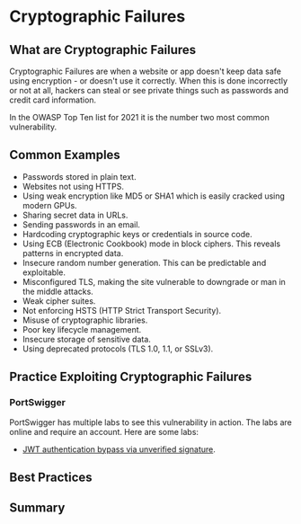 # Cryptographic Failures

## What are Cryptographic Failures

Cryptographic Failures are when a website or app doesn't keep data safe using encryption - or doesn't use it correctly. When this is done incorrectly or not at all, hackers can steal or see private things such as passwords and credit card information.

In the OWASP Top Ten list for 2021 it is the number two most common vulnerability.

## Common Examples

- Passwords stored in plain text.
- Websites not using HTTPS.
- Using weak encryption like MD5 or SHA1 which is easily cracked using modern GPUs.
- Sharing secret data in URLs.
- Sending passwords in an email.
- Hardcoding cryptographic keys or credentials in source code.
- Using ECB (Electronic Cookbook) mode in block ciphers. This reveals patterns in encrypted data.
- Insecure random number generation. This can be predictable and exploitable.
- Misconfigured TLS, making the site vulnerable to downgrade or man in the middle attacks.
- Weak cipher suites.
- Not enforcing HSTS (HTTP Strict Transport Security).
- Misuse of cryptographic libraries.
- Poor key lifecycle management.
- Insecure storage of sensitive data.
- Using deprecated protocols (TLS 1.0, 1.1, or SSLv3).

## Practice Exploiting Cryptographic Failures

### PortSwigger

PortSwigger has multiple labs to see this vulnerability in action. The labs are online and require an account. Here are some labs:

- [JWT authentication bypass via unverified signature](https://portswigger.net/web-security/jwt/lab-jwt-authentication-bypass-via-unverified-signature).


## Best Practices

## Summary
